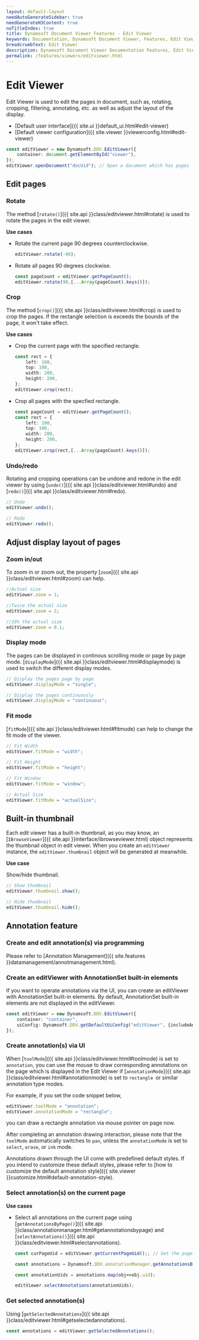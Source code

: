 ```yaml
---
layout: default-layout
needAutoGenerateSidebar: true
needGenerateH3Content: true
noTitleIndex: true
title: Dynamsoft Document Viewer Features - Edit Viewer
keywords: Documentation, Dynamsoft Document Viewer, Features, Edit Viewer
breadcrumbText: Edit Viewer
description: Dynamsoft Document Viewer Documentation Features, Edit Viewer
permalink: /features/viewers/editviewer.html
---
```


# Edit Viewer

Edit Viewer is used to edit the pages in document, such as, rotating, cropping, filtering, annotating, etc. as well as adjust the layout of the display.

- [Default user interface]({{ site.ui }}default_ui.html#edit-viewer)
- [Default viewer configuration]({{ site.viewer }}viewerconfig.html#edit-viewer)

```typescript
const editViewer = new Dynamsoft.DDV.EditViewer({
    container: document.getElementById("viewer"),
});
editViewer.openDocument("docUid"); // Open a document which has pages
```

## Edit pages

### Rotate

The method [`rotate()`]({{ site.api }}class/editviewer.html#rotate) is used to rotate the pages in the edit viewer.

**Use cases**

- Rotate the current page 90 degrees counterclockwise.

    ```typescript
    editViewer.rotate(-90);
    ```

- Rotate all pages 90 degrees clockwise.

    ```typescript
    const pageCount = editViewer.getPageCount();
    editViewer.rotate(90,[...Array(pageCount).keys()]);
    ```

### Crop 

The method [`crop()`]({{ site.api }}class/editviewer.html#crop) is used to crop the pages. If the rectangle selection is exceeds the bounds of the page, it won't take effect.

**Use cases**

- Crop the current page with the specified rectangle.

    ```typescript
    const rect = {
        left: 100,
        top: 100,
        width: 200,
        height: 200,
    };
    editViewer.crop(rect); 
    ```

- Crop all pages with the specfied rectangle.

    ```typescript
    const pageCount = editViewer.getPageCount(); 
    const rect = {
        left: 100,
        top: 100,
        width: 200,
        height: 200,
    };
    editViewer.crop(rect,[...Array(pageCount).keys()]); 
    ```

### Undo/redo

Rotating and cropping operations can be undone and redone in the edit viewer by using [`undo()`]({{ site.api }}class/editviewer.html#undo) and [`redo()`]({{ site.api }}class/editviewer.html#redo).

```typescript
// Undo
editViewer.undo();

// Redo
editViewer.redo();
```

## Adjust display layout of pages

### Zoom in/out

To zoom in or zoom out, the property [`zoom`]({{ site.api }}class/editviewer.html#zoom) can help.

```typescript
//Actual size
editViewer.zoom = 1;

//Twice the actual size
editViewer.zoom = 2; 

//10% the actual size
editViewer.zoom = 0.1;
```

### Display mode

The pages can be displayed in continous scrolling mode or page by page mode. [`displayMode`]({{ site.api }}class/editviewer.html#displaymode) is used to switch the different display modes.

```typescript
// Display the pages page by page
editViewer.displayMode = "single";

// Display the pages continuously
editViewer.displayMode = "continuous";
```

### Fit mode

[`fitMode`]({{ site.api }}class/editviewer.html#fitmode) can help to change the fit mode of the viewer.

```typescript
// Fit Width
editViewer.fitMode = "width";

// Fit Height
editViewer.fitMode = "height";

// Fit Window
editViewer.fitMode = "window";

// Actual Size
editViewer.fitMode = "actualSize";
```

## Built-in thumbnail

Each edit viewer has a built-in thumbnail, as you may know, an [`IBrowseViewer`]({{ site.api }}interface/ibrowseviewer.html) object represents the thumbnail object in edit viewer. When you create an `editViewer` instance, the `editViewer.thumbnail` object will be generated at meanwhile.

**Use case**

Show/hide thumbnail.

```typescript
// Show thumbnail
editViewer.thumbnail.show();

// Hide thumbnail
editViewer.thumbnail.hide();
```

## Annotation feature

### Create and edit annotation(s) via programming

Please refer to [Annotation Management]({{ site.features }}datamanagement/annotmanagement.html).

### Create an editViewer with AnnotationSet built-in elements

If you want to operate annotations via the UI, you can create an editViewer with AnnotationSet built-in elements. By default, AnnotationSet built-in elements are not displayed in the editViewer.

```typescript
const editViewer = new Dynamsoft.DDV.EditViewer({
    container: "container",
    uiConfig: Dynamsoft.DDV.getDefaultUiConfig("editViewer", {includeAnnotationSet: true}),
});
```

### Create annotation(s) via UI

When [`toolMode`]({{ site.api }}class/editviewer.html#toolmode) is set to `annotation`, you can use the mouse to draw corresponding annotations on the page which is displayed in the Edit Viewer if [`annotationMode`]({{ site.api }}class/editviewer.html#annotationmode) is set to `rectangle `or similar annotation type modes.

For example, if you set the code snippet below,

```typescript
editViewer.toolMode = "annotation";
editViewer.annotationMode = "rectangle";
```
you can draw a rectangle annotation via mouse pointer on page now.

After completing an annotation drawing interaction, please note that the `toolMode` automatically switches to `pan`, unless the `annotationMode` is set to `select`, `erase`, or `ink` mode.

Annotations drawn through the UI come with predefined default styles. If you intend to customize these default styles, please refer to [how to customize the default annotation style]({{ site.viewer }}customize.html#default-annotation-style). 

### Select annotation(s) on the current page

**Use cases**

- Select all annotations on the current page using [`getAnnotationsByPage()`]({{ site.api }}class/annotationmanager.html#getannotationsbypage) and [`selectAnnotations()`]({{ site.api }}class/editviewer.html#selectannotations).

    ```typescript
    const curPageUid = editViewer.getCurrentPageUid();; // Get the page uid of current page in the edit viewer

    const annotations = Dynamsoft.DDV.annotationManager.getAnnotationsByPage(curPageUid);

    const annotationUids = annotations.map(obj=>obj.uid);

    editViewer.selectAnnotations(annotationUids);
    ```

### Get selected annotation(s)

Using [`getSelectedAnnotations`]({{ site.api }}class/editviewer.html#getselectedannotations).

```typescript
const annotations = editViewer.getSelectedAnnotations();
```